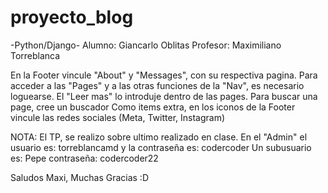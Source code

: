 # proyecto_blog

-Python/Django-
Alumno: Giancarlo Oblitas
Profesor: Maximiliano Torreblanca

En la Footer vincule "About" y "Messages", con su respectiva pagina.
Para acceder a las "Pages" y a las otras funciones de la "Nav", es necesario loguearse. 
El "Leer mas" lo introduje dentro de las pages.
Para buscar una page, cree un buscador 
Como items extra, en los iconos de la Footer vincule las redes sociales (Meta, Twitter, Instagram)

NOTA: El TP, se realizo sobre ultimo realizado en clase.
En el "Admin" el usuario es: torreblancamd y la contraseña es: codercoder
Un subusuario es: Pepe contraseña: codercoder22

Saludos Maxi, Muchas Gracias :D
